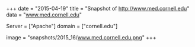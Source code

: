 
+++
date = "2015-04-19"
title = "Snapshot of http://www.med.cornell.edu"
data = "www.med.cornell.edu"

Server = ["Apache"]
domain = ["cornell.edu"]

  image = "snapshots/2015_16/www.med.cornell.edu.png"
+++
#
